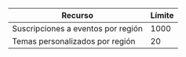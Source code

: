 | Recurso | Límite |
| --- | --- |
| Suscripciones a eventos por región |1000 |
| Temas personalizados por región |20 |
